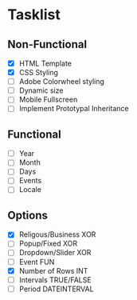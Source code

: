 # Tasklist

## Non-Functional
- [X] HTML Template
- [X] CSS Styling
- [ ] Adobe Colorwheel styling
- [ ] Dynamic size
- [ ] Mobile Fullscreen
- [ ] Implement Prototypal Inheritance

## Functional
- [ ] Year 
- [ ] Month
- [ ] Days
- [ ] Events
- [ ] Locale

## Options
- [X] Religous/Business XOR
- [ ] Popup/Fixed XOR
- [ ] Dropdown/Slider XOR
- [ ] Event FUN
- [X] Number of Rows INT
- [ ] Intervals TRUE/FALSE
- [ ] Period DATEINTERVAL
